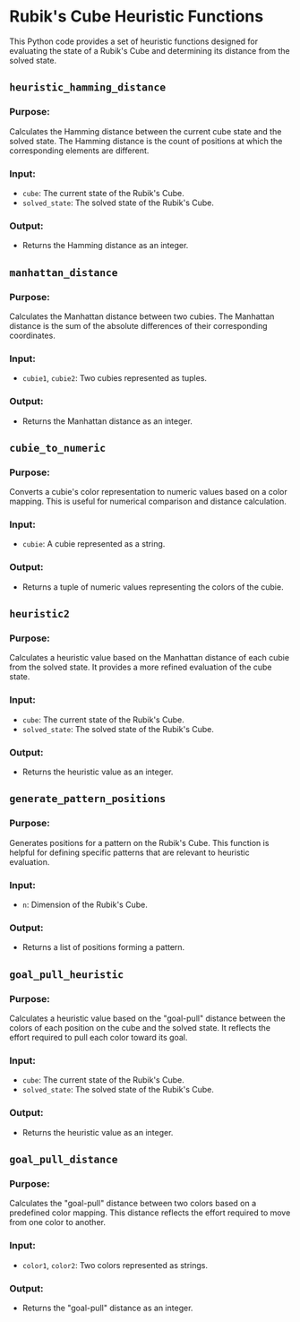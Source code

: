 # Rubik's Cube Heuristic Functions

This Python code provides a set of heuristic functions designed for evaluating the state of a Rubik's Cube and determining its distance from the solved state.

## `heuristic_hamming_distance`

### Purpose:
Calculates the Hamming distance between the current cube state and the solved state. The Hamming distance is the count of positions at which the corresponding elements are different.

### Input:
- `cube`: The current state of the Rubik's Cube.
- `solved_state`: The solved state of the Rubik's Cube.

### Output:
- Returns the Hamming distance as an integer.

## `manhattan_distance`

### Purpose:
Calculates the Manhattan distance between two cubies. The Manhattan distance is the sum of the absolute differences of their corresponding coordinates.

### Input:
- `cubie1`, `cubie2`: Two cubies represented as tuples.

### Output:
- Returns the Manhattan distance as an integer.

## `cubie_to_numeric`

### Purpose:
Converts a cubie's color representation to numeric values based on a color mapping. This is useful for numerical comparison and distance calculation.

### Input:
- `cubie`: A cubie represented as a string.

### Output:
- Returns a tuple of numeric values representing the colors of the cubie.

## `heuristic2`

### Purpose:
Calculates a heuristic value based on the Manhattan distance of each cubie from the solved state. It provides a more refined evaluation of the cube state.

### Input:
- `cube`: The current state of the Rubik's Cube.
- `solved_state`: The solved state of the Rubik's Cube.

### Output:
- Returns the heuristic value as an integer.

## `generate_pattern_positions`

### Purpose:
Generates positions for a pattern on the Rubik's Cube. This function is helpful for defining specific patterns that are relevant to heuristic evaluation.

### Input:
- `n`: Dimension of the Rubik's Cube.

### Output:
- Returns a list of positions forming a pattern.

## `goal_pull_heuristic`

### Purpose:
Calculates a heuristic value based on the "goal-pull" distance between the colors of each position on the cube and the solved state. It reflects the effort required to pull each color toward its goal.

### Input:
- `cube`: The current state of the Rubik's Cube.
- `solved_state`: The solved state of the Rubik's Cube.

### Output:
- Returns the heuristic value as an integer.

## `goal_pull_distance`

### Purpose:
Calculates the "goal-pull" distance between two colors based on a predefined color mapping. This distance reflects the effort required to move from one color to another.

### Input:
- `color1`, `color2`: Two colors represented as strings.

### Output:
- Returns the "goal-pull" distance as an integer.
